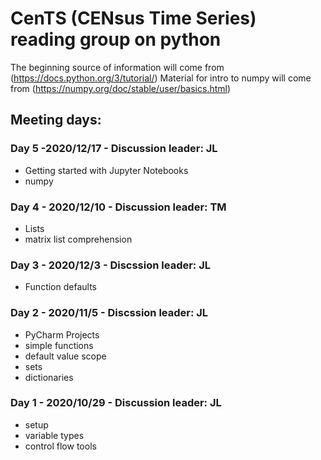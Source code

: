 # CenTS (CENsus Time Series) reading group on python

The beginning source of information will come from (https://docs.python.org/3/tutorial/)
Material for intro to numpy will come from (https://numpy.org/doc/stable/user/basics.html)

## Meeting days:

### Day 5 -2020/12/17 - Discussion leader: JL
- Getting started with Jupyter Notebooks
- numpy

### Day 4 - 2020/12/10 - Discussion leader: TM
- Lists
- matrix list comprehension

### Day 3 - 2020/12/3 - Discssion leader: JL
- Function defaults

### Day 2 - 2020/11/5 - Discssion leader: JL
- PyCharm Projects
- simple functions 
- default value scope
- sets
- dictionaries

### Day 1 - 2020/10/29 - Discussion leader: JL
- setup
- variable types
- control flow tools 
